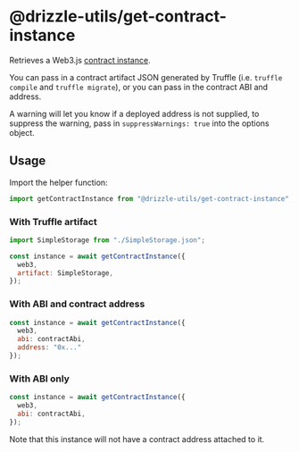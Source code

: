 # @drizzle-utils/get-contract-instance

Retrieves a Web3.js [contract instance](https://web3js.readthedocs.io/en/1.0/web3-eth-contract.html).

You can pass in a contract artifact JSON generated by Truffle (i.e. `truffle compile` and `truffle migrate`), or you can pass in the contract ABI and address.

A warning will let you know if a deployed address is not supplied, to suppress the warning, pass in `suppressWarnings: true` into the options object.

## Usage

Import the helper function:

```js
import getContractInstance from "@drizzle-utils/get-contract-instance";
```

### With Truffle artifact

```js
import SimpleStorage from "./SimpleStorage.json";

const instance = await getContractInstance({
  web3,
  artifact: SimpleStorage,
});
```

### With ABI and contract address

```js
const instance = await getContractInstance({
  web3,
  abi: contractAbi,
  address: "0x..."
});
```

### With ABI only

```js
const instance = await getContractInstance({
  web3,
  abi: contractAbi,
});
```

Note that this instance will not have a contract address attached to it.